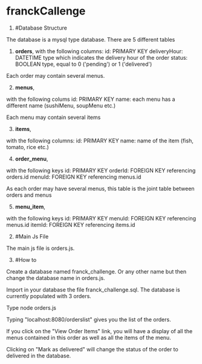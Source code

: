 # franckCallenge

1. #Database Structure

The database is a mysql type database.
There are 5 different tables
  1. **orders**,
with the following columns:
	id: PRIMARY KEY
	deliveryHour: DATETIME type which indicates the delivery hour of the order
	status: BOOLEAN type, equal to 0 ('pending') or 1 ('delivered')

Each order may contain several menus.

  2. **menus**, 

with the following colums
	id: PRIMARY KEY
	name: each menu has a different name (sushiMenu, soupMenu etc.)

Each menu may contain several items

  3. **items**, 

with the following columns:
	id: PRIMARY KEY
	name: name of the item (fish, tomato, rice etc.)

  4. **order_menu**, 

with the following keys
	id: PRIMARY KEY
	orderId: FOREIGN KEY referencing orders.id
	menuId: FOREIGN KEY referencing menus.id

As each order may have several menus, this table is the joint table between orders and menus

  5. **menu_item**, 

with the following keys
	id: PRIMARY KEY
	menuId: FOREIGN KEY referencing menus.id
	itemId: FOREIGN KEY referencing items.id


2. #Main Js File

The main js file is orders.js.

3. #How to

Create a database named franck_challenge. Or any other name but then change the database name in orders.js.

Import in your database the file franck_challenge.sql. The database is currently populated with 3 orders.

Type node orders.js

Typing "localhost:8080/orderslist" gives you the list of the orders.

If you click on the "View Order Items" link, you will have a display of all the menus contained in this order
as well as all the items of the menu.

Clicking on "Mark as delivered" will change the status of the order to delivered in the database.